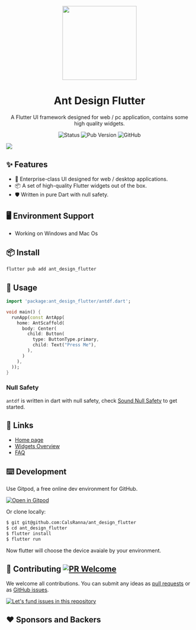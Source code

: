 <p align="center">
  <a href="https://doc.antdf.xyz">
    <img width="200" src="https://gw.alipayobjects.com/zos/rmsportal/KDpgvguMpGfqaHPjicRK.svg">
  </a>
</p>

<h1 align="center">Ant Design Flutter</h1>

<div align="center">

A Flutter UI framework designed for web / pc application, contains some high quality widgets.

![Status](https://img.shields.io/badge/STATUS-WIP-orange?style=for-the-badge&color=blue) ![Pub Version](https://img.shields.io/pub/v/ant_design_flutter?style=for-the-badge) ![GitHub](https://img.shields.io/github/license/CalsRanna/ant_design_flutter?style=for-the-badge)

</div>

[![](https://gw.alipayobjects.com/mdn/rms_08e378/afts/img/A*Yl83RJhUE7kAAAAAAAAAAABkARQnAQ)](https://doc.antdf.xyz)

## ✨ Features

- 🌈 Enterprise-class UI designed for web / desktop applications.
- 📦 A set of high-quality Flutter widgets out of the box.
- 🛡 Written in pure Dart with null safety.

## 🖥 Environment Support

- Working on Windows and Mac Os

## 📦 Install

```bash
flutter pub add ant_design_flutter
```

## 🔨 Usage

```dart
import 'package:ant_design_flutter/antdf.dart';

void main() {
  runApp(const AntApp(
    home: AntScaffold(
      body: Center(
        child: Button(
          type: ButtonType.primary,
          child: Text("Press Me"),
        ),
      )
    ),
  ));
}
```

### Null Safety

`antdf` is written in dart with null safety, check [Sound Null Safety](https://flutter.cn/posts/announcing-dart-2-12#%E5%81%A5%E5%85%A8%E7%9A%84%E7%A9%BA%E5%AE%89%E5%85%A8) to get started.

## 🔗 Links

- [Home page](https://doc.antdf.xyz)
- [Widgets Overview](https://doc.antdf.xyz/#/overview)
- [FAQ](https://ant.design/docs/react/faq)

## ⌨️ Development

Use Gitpod, a free online dev environment for GitHub.

[![Open in Gitpod](https://gitpod.io/button/open-in-gitpod.svg)](https://gitpod.io/#https://github.com/CalsRanna/ant_design_flutter)

Or clone locally:

```bash
$ git git@github.com:CalsRanna/ant_design_flutter
$ cd ant_design_flutter
$ flutter install
$ flutter run
```

Now flutter will choose the device avaiale by your environment.

## 🤝 Contributing [![PR Welcome](https://img.shields.io/badge/PR-WELCOME-brightgreen.svg?style=flat-square)](http://makeapullrequest.com)

We welcome all contributions. You can submit any ideas as [pull requests](https://github.com/CalsRanna/ant_design_flutter/pulls) or as [GitHub issues](https://github.com/CalsRanna/ant_design_flutter/issues).

[![Let's fund issues in this repository](https://issuehunt.io/static/embed/issuehunt-button-v1.svg)](https://issuehunt.io/r/CalsRanna/ant_design_flutter)

## ❤️ Sponsors and Backers
